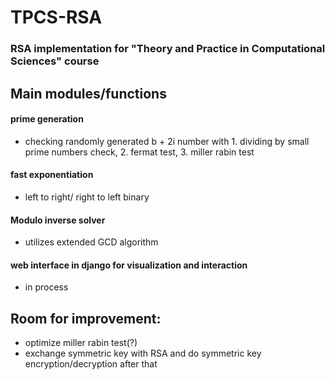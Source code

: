 # TPCS-RSA
### RSA implementation for "Theory and Practice in Computational Sciences" course


## Main modules/functions

#### prime generation
* checking randomly generated b + 2i number with 1. dividing by small prime numbers check, 2. fermat test, 3. miller rabin test 
#### fast exponentiation
* left to right/ right to left binary

#### Modulo inverse solver
* utilizes extended GCD algorithm

#### web interface in django for visualization and interaction
* in process


## Room for improvement:
* optimize miller rabin test(?)
* exchange symmetric key with RSA and do symmetric key encryption/decryption after that


